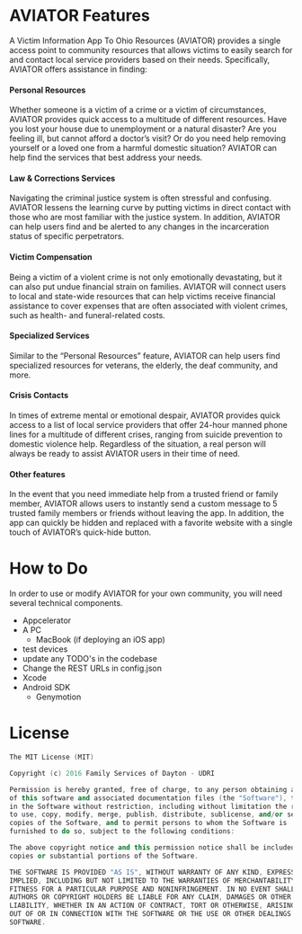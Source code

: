 # AVIATOR Features

A Victim Information App To Ohio Resources (AVIATOR) provides a single access point to community resources that allows victims to easily search for and contact local service providers based on their needs. Specifically, AVIATOR offers assistance in finding:
#### Personal Resources
Whether someone is a victim of a crime or a victim of circumstances, AVIATOR provides quick access to a multitude of different resources. Have you lost your house due to unemployment or a natural disaster? Are you feeling ill, but cannot afford a doctor’s visit? Or do you need help removing yourself or a loved one from a harmful domestic situation? AVIATOR can help find the services that best address your needs.
#### Law & Corrections Services
Navigating the criminal justice system is often stressful and confusing. AVIATOR lessens the learning curve by putting victims in direct contact with those who are most familiar with the justice system. In addition, AVIATOR can help users find and be alerted to any changes in the incarceration status of specific perpetrators.
#### Victim Compensation
Being a victim of a violent crime is not only emotionally devastating, but it can also put undue financial strain on families. AVIATOR will connect users to local and state-wide resources that can help victims receive financial assistance to cover expenses that are often associated with violent crimes, such as health- and funeral-related costs.
#### Specialized Services
Similar to the “Personal Resources” feature, AVIATOR can help users find specialized resources for veterans, the elderly, the deaf community, and more.
#### Crisis Contacts
In times of extreme mental or emotional despair, AVIATOR provides quick access to a list of local service providers that offer 24-hour manned phone lines for a multitude of different crises, ranging from suicide prevention to domestic violence help. Regardless of the situation, a real person will always be ready to assist AVIATOR users in their time of need.
#### Other features
In the event that you need immediate help from a trusted friend or family member, AVIATOR allows users to instantly send a custom message to 5 trusted family members or friends without leaving the app. In addition, the app can quickly be hidden and replaced with a favorite website with a single touch of AVIATOR’s quick-hide button.
# How to Do
In order to use or modify AVIATOR for your own community, you will need several technical components. 
 - Appcelerator
 - A PC 
   - MacBook (if deploying an iOS app)
 - test devices
 - update any TODO's in the codebase
 - Change the REST URLs in config.json
 - Xcode
 - Android SDK
   - Genymotion

# License
```c++
The MIT License (MIT)

Copyright (c) 2016 Family Services of Dayton - UDRI

Permission is hereby granted, free of charge, to any person obtaining a copy
of this software and associated documentation files (the "Software"), to deal
in the Software without restriction, including without limitation the rights
to use, copy, modify, merge, publish, distribute, sublicense, and/or sell
copies of the Software, and to permit persons to whom the Software is
furnished to do so, subject to the following conditions:

The above copyright notice and this permission notice shall be included in all
copies or substantial portions of the Software.

THE SOFTWARE IS PROVIDED "AS IS", WITHOUT WARRANTY OF ANY KIND, EXPRESS OR
IMPLIED, INCLUDING BUT NOT LIMITED TO THE WARRANTIES OF MERCHANTABILITY,
FITNESS FOR A PARTICULAR PURPOSE AND NONINFRINGEMENT. IN NO EVENT SHALL THE
AUTHORS OR COPYRIGHT HOLDERS BE LIABLE FOR ANY CLAIM, DAMAGES OR OTHER
LIABILITY, WHETHER IN AN ACTION OF CONTRACT, TORT OR OTHERWISE, ARISING FROM,
OUT OF OR IN CONNECTION WITH THE SOFTWARE OR THE USE OR OTHER DEALINGS IN THE
SOFTWARE.
```